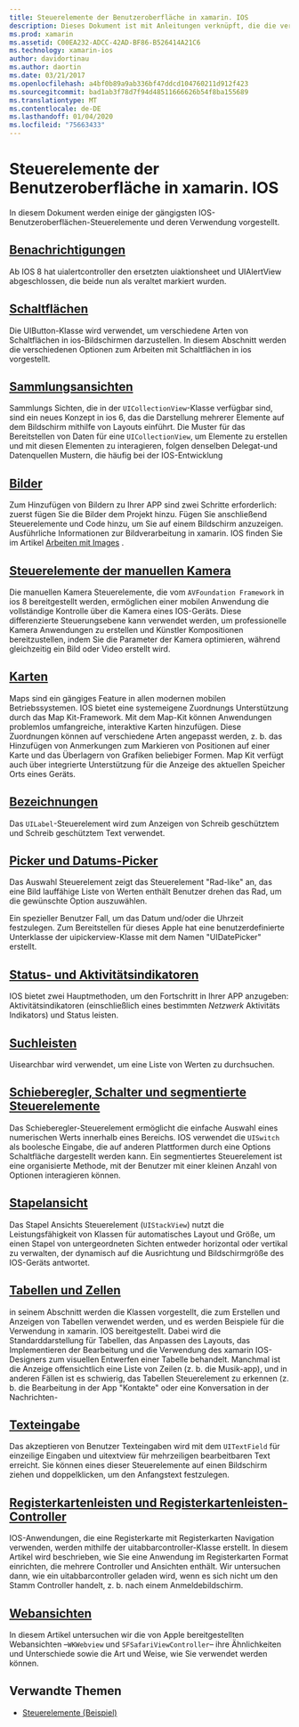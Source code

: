 ```yaml
---
title: Steuerelemente der Benutzeroberfläche in xamarin. IOS
description: Dieses Dokument ist mit Anleitungen verknüpft, die die verschiedenen IOS-Benutzeroberflächen-Steuerelemente beschreiben, die für xamarin. IOS-Entwickler verfügbar sind Mit verknüpften Inhalten werden Warnungen, Schaltflächen, Auflistungs Ansichten, Bilder, manuelle Kamera Steuerelemente, Karten, Bezeichnungen, Picker, Datums-Picker und mehr erläutert.
ms.prod: xamarin
ms.assetid: C00EA232-ADCC-42AD-BF86-B526414A21C6
ms.technology: xamarin-ios
author: davidortinau
ms.author: daortin
ms.date: 03/21/2017
ms.openlocfilehash: a4bf0b89a9ab336bf47ddcd104760211d912f423
ms.sourcegitcommit: bad1ab3f78d7f94d48511666626b54f8ba155689
ms.translationtype: MT
ms.contentlocale: de-DE
ms.lasthandoff: 01/04/2020
ms.locfileid: "75663433"
---
```

# <a name="user-interface-controls-in-xamarinios"></a>Steuerelemente der Benutzeroberfläche in xamarin. IOS

In diesem Dokument werden einige der gängigsten IOS-Benutzeroberflächen-Steuerelemente und deren Verwendung vorgestellt.

## <a name="alertsalertsmd"></a>[Benachrichtigungen](alerts.md)

Ab IOS 8 hat uialertcontroller den ersetzten uiaktionsheet und UIAlertView abgeschlossen, die beide nun als veraltet markiert wurden.

## <a name="buttonsbuttonsmd"></a>[Schaltflächen](buttons.md)

Die UIButton-Klasse wird verwendet, um verschiedene Arten von Schaltflächen in ios-Bildschirmen darzustellen. In diesem Abschnitt werden die verschiedenen Optionen zum Arbeiten mit Schaltflächen in ios vorgestellt.

## <a name="collection-viewsuicollectionviewmd"></a>[Sammlungsansichten](uicollectionview.md)

Sammlungs Sichten, die in der `UICollectionView`-Klasse verfügbar sind, sind ein neues Konzept in ios 6, das die Darstellung mehrerer Elemente auf dem Bildschirm mithilfe von Layouts einführt. Die Muster für das Bereitstellen von Daten für eine `UICollectionView`, um Elemente zu erstellen und mit diesen Elementen zu interagieren, folgen denselben Delegat-und Datenquellen Mustern, die häufig bei der IOS-Entwicklung

## <a name="imagesimagemd"></a>[Bilder](image.md)

Zum Hinzufügen von Bildern zu Ihrer APP sind zwei Schritte erforderlich: zuerst fügen Sie die Bilder dem Projekt hinzu. Fügen Sie anschließend Steuerelemente und Code hinzu, um Sie auf einem Bildschirm anzuzeigen. Ausführliche Informationen zur Bildverarbeitung in xamarin. IOS finden Sie im Artikel [Arbeiten mit Images](~/ios/app-fundamentals/images-icons/index.md) .

## <a name="manual-camera-controlsintro-to-manual-camera-controlsmd"></a>[Steuerelemente der manuellen Kamera](intro-to-manual-camera-controls.md)

Die manuellen Kamera Steuerelemente, die vom `AVFoundation Framework` in ios 8 bereitgestellt werden, ermöglichen einer mobilen Anwendung die vollständige Kontrolle über die Kamera eines IOS-Geräts. Diese differenzierte Steuerungsebene kann verwendet werden, um professionelle Kamera Anwendungen zu erstellen und Künstler Kompositionen bereitzustellen, indem Sie die Parameter der Kamera optimieren, während gleichzeitig ein Bild oder Video erstellt wird.

## <a name="mapsios-mapsindexmd"></a>[Karten](ios-maps/index.md)

Maps sind ein gängiges Feature in allen modernen mobilen Betriebssystemen. IOS bietet eine systemeigene Zuordnungs Unterstützung durch das Map Kit-Framework. Mit dem Map-Kit können Anwendungen problemlos umfangreiche, interaktive Karten hinzufügen. Diese Zuordnungen können auf verschiedene Arten angepasst werden, z. b. das Hinzufügen von Anmerkungen zum Markieren von Positionen auf einer Karte und das Überlagern von Grafiken beliebiger Formen. Map Kit verfügt auch über integrierte Unterstützung für die Anzeige des aktuellen Speicher Orts eines Geräts.

## <a name="labelslabelsmd"></a>[Bezeichnungen](labels.md)

Das `UILabel`-Steuerelement wird zum Anzeigen von Schreib geschütztem und Schreib geschütztem Text verwendet.

## <a name="pickers-and-date-pickerspickermd"></a>[Picker und Datums-Picker](picker.md)

Das Auswahl Steuerelement zeigt das Steuerelement "Rad-like" an, das eine Bild lauffähige Liste von Werten enthält Benutzer drehen das Rad, um die gewünschte Option auszuwählen.

Ein spezieller Benutzer Fall, um das Datum und/oder die Uhrzeit festzulegen. Zum Bereitstellen für dieses Apple hat eine benutzerdefinierte Unterklasse der uipickerview-Klasse mit dem Namen "UIDatePicker" erstellt.

## <a name="progress-and-activity-indicatorsprogress-activity-indicatormd"></a>[Status- und Aktivitätsindikatoren](progress-activity-indicator.md)

IOS bietet zwei Hauptmethoden, um den Fortschritt in Ihrer APP anzugeben: Aktivitätsindikatoren (einschließlich eines bestimmten _Netzwerk_ Aktivitäts Indikators) und Status leisten.

## <a name="search-barssearchbarmd"></a>[Suchleisten](searchbar.md)

Uisearchbar wird verwendet, um eine Liste von Werten zu durchsuchen. 

## <a name="sliders-switches-and-segmented-controlsslider-switch-segmented-controlsmd"></a>[Schieberegler, Schalter und segmentierte Steuerelemente](slider-switch-segmented-controls.md)

Das Schieberegler-Steuerelement ermöglicht die einfache Auswahl eines numerischen Werts innerhalb eines Bereichs. IOS verwendet die `UISwitch` als boolesche Eingabe, die auf anderen Plattformen durch eine Options Schaltfläche dargestellt werden kann. Ein segmentiertes Steuerelement ist eine organisierte Methode, mit der Benutzer mit einer kleinen Anzahl von Optionen interagieren können.

## <a name="stack-viewuistackviewmd"></a>[Stapelansicht](uistackview.md)

Das Stapel Ansichts Steuerelement (`UIStackView`) nutzt die Leistungsfähigkeit von Klassen für automatisches Layout und Größe, um einen Stapel von untergeordneten Sichten entweder horizontal oder vertikal zu verwalten, der dynamisch auf die Ausrichtung und Bildschirmgröße des IOS-Geräts antwortet.

## <a name="tables-and-cellstablesindexmd"></a>[Tabellen und Zellen](tables/index.md)

in seinem Abschnitt werden die Klassen vorgestellt, die zum Erstellen und Anzeigen von Tabellen verwendet werden, und es werden Beispiele für die Verwendung in xamarin. IOS bereitgestellt. Dabei wird die Standarddarstellung für Tabellen, das Anpassen des Layouts, das Implementieren der Bearbeitung und die Verwendung des xamarin IOS-Designers zum visuellen Entwerfen einer Tabelle behandelt. Manchmal ist die Anzeige offensichtlich eine Liste von Zeilen (z. b. die Musik-app), und in anderen Fällen ist es schwierig, das Tabellen Steuerelement zu erkennen (z. b. die Bearbeitung in der App "Kontakte" oder eine Konversation in der Nachrichten-

## <a name="text-inputtext-inputmd"></a>[Texteingabe](text-input.md)

Das akzeptieren von Benutzer Texteingaben wird mit dem `UITextField` für einzeilige Eingaben und uitextview für mehrzeiligen bearbeitbaren Text erreicht. Sie können eines dieser Steuerelemente auf einen Bildschirm ziehen und doppelklicken, um den Anfangstext festzulegen.

## <a name="tab-bars-and-tab-bar-controllerscreating-tabbed-applicationsmd"></a>[Registerkartenleisten und Registerkartenleisten-Controller](creating-tabbed-applications.md)

IOS-Anwendungen, die eine Registerkarte mit Registerkarten Navigation verwenden, werden mithilfe der uitabbarcontroller-Klasse erstellt. In diesem Artikel wird beschrieben, wie Sie eine Anwendung im Registerkarten Format einrichten, die mehrere Controller und Ansichten enthält. Wir untersuchen dann, wie ein uitabbarcontroller geladen wird, wenn es sich nicht um den Stamm Controller handelt, z. b. nach einem Anmeldebildschirm.

## <a name="web-viewswebviewmd"></a>[Webansichten](webview.md)

In diesem Artikel untersuchen wir die von Apple bereitgestellten Webansichten –`WKWebview` und `SFSafariViewController`– ihre Ähnlichkeiten und Unterschiede sowie die Art und Weise, wie Sie verwendet werden können.

## <a name="related-links"></a>Verwandte Themen

- [Steuerelemente (Beispiel)](https://docs.microsoft.com/samples/xamarin/ios-samples/controls)
